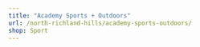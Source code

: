 ```yaml
---
title: "Academy Sports + Outdoors"
url: /north-richland-hills/academy-sports-outdoors/
shop: Sport
---
```

